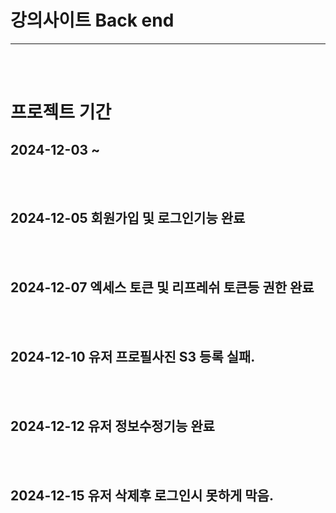 ﻿# 강의사이트 Back end

<hr>

<br/>
<br/>

# 프로젝트 기간
## 2024-12-03 ~


<br/>
<br/>

## 2024-12-05 회원가입 및 로그인기능 완료


<br/>
<br/>


##  2024-12-07 엑세스 토큰 및 리프레쉬 토큰등 권한 완료


<br/>
<br/>


##  2024-12-10 유저 프로필사진 S3 등록 실패.



<br/>
<br/>


##  2024-12-12 유저 정보수정기능 완료



<br/>
<br/>


##  2024-12-15 유저 삭제후 로그인시 못하게 막음.
